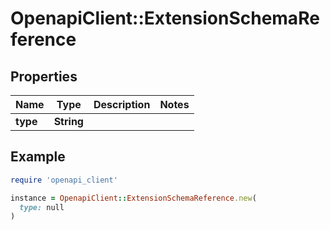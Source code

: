 # OpenapiClient::ExtensionSchemaReference

## Properties

| Name | Type | Description | Notes |
| ---- | ---- | ----------- | ----- |
| **type** | **String** |  |  |

## Example

```ruby
require 'openapi_client'

instance = OpenapiClient::ExtensionSchemaReference.new(
  type: null
)
```


